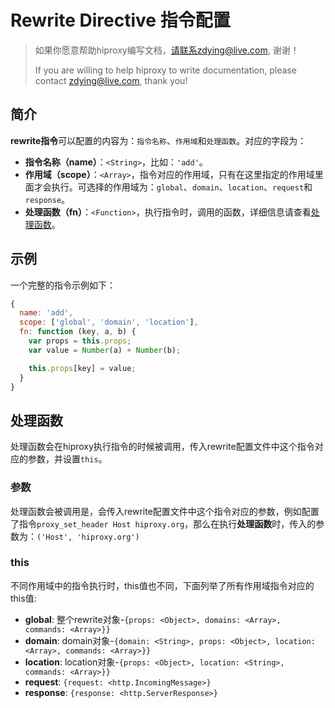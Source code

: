 # Rewrite Directive 指令配置

> 如果你愿意帮助hiproxy编写文档，请联系zdying@live.com, 谢谢！
> 
> If you are willing to help hiproxy to write documentation, please contact zdying@live.com, thank you!

## 简介

**rewrite指令**可以配置的内容为：`指令名称`、`作用域`和`处理函数`。对应的字段为：

* **指令名称（name）**：`<String>`，比如：`'add'`。
* **作用域（scope）**：`<Array>`，指令对应的作用域，只有在这里指定的作用域里面才会执行。可选择的作用域为：`global`、`domain`、`location`、`request`和`response`。
* **处理函数（fn）**：`<Function>`，执行指令时，调用的函数，详细信息请查看[处理函数](#handler-function)。

## 示例

一个完整的指令示例如下：

```js
{
  name: 'add',
  scope: ['global', 'domain', 'location'],
  fn: function (key, a, b) {
    var props = this.props;
    var value = Number(a) + Number(b);

    this.props[key] = value;
  }
}
```

<a name="handler-function"></a>

## 处理函数

处理函数会在hiproxy执行指令的时候被调用，传入rewrite配置文件中这个指令对应的参数，并设置`this`。

### 参数

处理函数会被调用是，会传入rewrite配置文件中这个指令对应的参数，例如配置了指令`proxy_set_header Host hiproxy.org`，那么在执行**处理函数**时，传入的参数为：`('Host', 'hiproxy.org')`

### this

不同作用域中的指令执行时，this值也不同，下面列举了所有作用域指令对应的this值:

- **global**: 整个rewrite对象-`{props: <Object>, domains: <Array>, commands: <Array>}}`
- **domain**: domain对象-`{domain: <String>, props: <Object>, location: <Array>, commands: <Array>}}`
- **location**: location对象-`{props: <Object>, location: <String>, commands: <Array>}}`
- **request**: `{request: <http.IncomingMessage>}`
- **response**: `{response: <http.ServerResponse>}`
